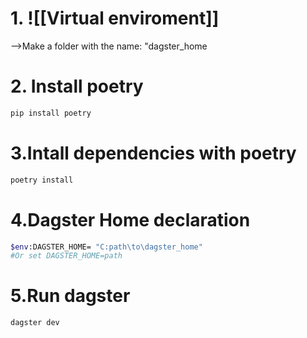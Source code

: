 
# 1. ![[Virtual enviroment]]
-->Make a folder with the name: "dagster_home

# 2. Install poetry

```bash
pip install poetry
```

# 3.Intall dependencies with poetry

```bash
poetry install
```

# 4.Dagster Home declaration
```bash
$env:DAGSTER_HOME= "C:path\to\dagster_home"
#Or set DAGSTER_HOME=path
```

# 5.Run dagster
```bash
dagster dev
```
